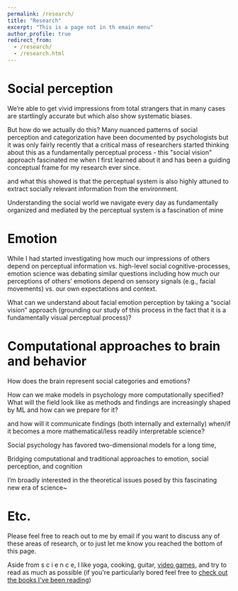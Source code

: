 ```yaml
---
permalink: /research/
title: "Research"
excerpt: "This is a page not in th emain menu"
author_profile: true
redirect_from: 
  - /research/
  - /research.html
---
```


Social perception
======

We’re able to get vivid impressions from total strangers that in many cases are startlingly accurate but which also show systematic biases. 

But how do we actually do this? Many nuanced patterns of social perception and categorization have been documented by psychologists but it was only fairly recently that a critical mass of researchers started thinking about this as a fundamentally perceptual process - this "social vision" approach fascinated me when I first learned about it and has been a guiding conceptual frame for my research ever since. 

and what this showed is that the perceptual system is also highly attuned to extract socially relevant information from the environment. 

Understanding the social world we navigate every day as fundamentally organized and mediated by the perceptual system is a fascination of mine


Emotion
======

While I had started investigating how much our impressions of others depend on perceptual information vs. high-level social cognitive-processes, emotion science was debating similar questions including how much our perceptions of others’ emotions depend on sensory signals (e.g., facial movements) vs. our own expectations and context.

What can we understand about facial emotion perception by taking a “social vision” approach (grounding our study of this process in the fact that it is a fundamentally visual perceptual process)?



Computational approaches to brain and behavior
======
How does the brain represent social categories and emotions?

How can we make models in psychology more computationally specified? What will the field look like as methods and findings are increasingly shaped by ML and how can we prepare for it? 


and how will it communicate findings (both internally and externally) when/if it becomes a more mathematical/less readily interpretable science?


Social psychology has favored two-dimensional models for a long time,


Bridging computational and traditional approaches to emotion, social perception, and cognition

I’m broadly interested in the theoretical issues posed by this fascinating new era of science~

Etc.
======
Please feel free to reach out to me by email if you want to discuss any of these areas of research, or to just let me know you reached the bottom of this page.

Aside from s c i e n c e, I like yoga, cooking, guitar, <a href="https://psnprofiles.com/ourannual">video games</a>, and try to read as much as possible (if you're particularly bored feel free to <a href="https://app.thestorygraph.com/profile/jeffreyallenbrooks">check out the books I've been reading</a>) 

